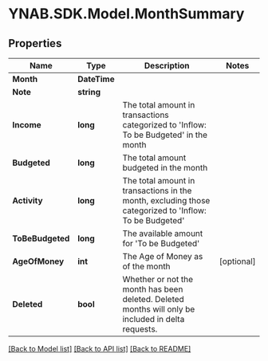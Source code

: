 # YNAB.SDK.Model.MonthSummary
## Properties

Name | Type | Description | Notes
------------ | ------------- | ------------- | -------------
**Month** | **DateTime** |  | 
**Note** | **string** |  | 
**Income** | **long** | The total amount in transactions categorized to &#39;Inflow: To be Budgeted&#39; in the month | 
**Budgeted** | **long** | The total amount budgeted in the month | 
**Activity** | **long** | The total amount in transactions in the month, excluding those categorized to &#39;Inflow: To be Budgeted&#39; | 
**ToBeBudgeted** | **long** | The available amount for &#39;To be Budgeted&#39; | 
**AgeOfMoney** | **int** | The Age of Money as of the month | [optional] 
**Deleted** | **bool** | Whether or not the month has been deleted.  Deleted months will only be included in delta requests. | 

[[Back to Model list]](../README.md#documentation-for-models) [[Back to API list]](../README.md#documentation-for-api-endpoints) [[Back to README]](../README.md)

